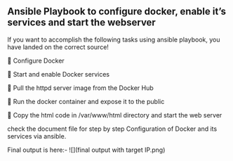 ## Ansible Playbook to configure docker, enable it’s services and start the webserver

If you want to accomplish the following tasks using ansible playbook, you have landed on the correct source!

🔹 Configure Docker

🔹 Start and enable Docker services

🔹 Pull the httpd server image from the Docker Hub

🔹 Run the docker container and expose it to the public

🔹 Copy the html code in /var/www/html directory and start the web server


check the document file for step by step Configuration of Docker and its services via ansible.

Final output is here:-
![](final output with target IP.png)
